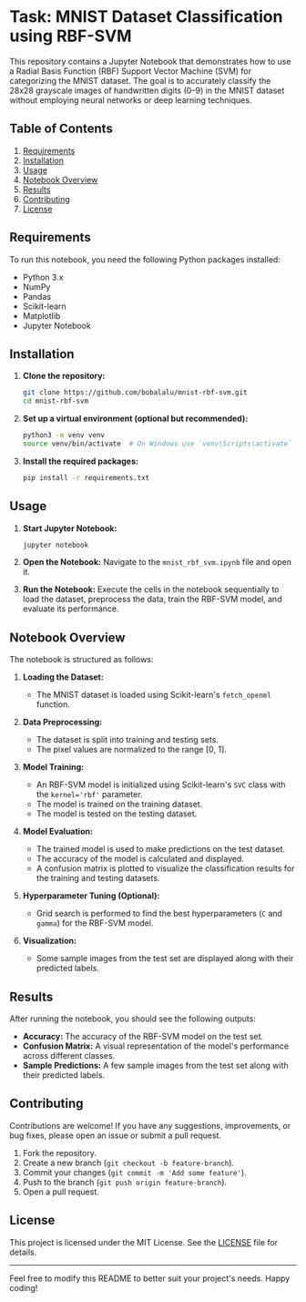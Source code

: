 # Task: MNIST Dataset Classification using RBF-SVM

This repository contains a Jupyter Notebook that demonstrates how to use a Radial Basis Function (RBF) Support Vector Machine (SVM) for categorizing the MNIST dataset. The goal is to accurately classify the 28x28 grayscale images of handwritten digits (0–9) in the MNIST dataset without employing neural networks or deep learning techniques.

## Table of Contents

1. [Requirements](#requirements)
2. [Installation](#installation)
3. [Usage](#usage)
4. [Notebook Overview](#notebook-overview)
5. [Results](#results)
6. [Contributing](#contributing)
7. [License](#license)

## Requirements

To run this notebook, you need the following Python packages installed:

- Python 3.x
- NumPy
- Pandas
- Scikit-learn
- Matplotlib
- Jupyter Notebook

## Installation

1. **Clone the repository:**

   ```bash
   git clone https://github.com/bobalalu/mnist-rbf-svm.git
   cd mnist-rbf-svm
   ```

2. **Set up a virtual environment (optional but recommended):**

   ```bash
   python3 -m venv venv
   source venv/bin/activate  # On Windows use `venv\Scripts\activate`
   ```

3. **Install the required packages:**
   ```bash
   pip install -r requirements.txt
   ```

## Usage

1. **Start Jupyter Notebook:**

   ```bash
   jupyter notebook
   ```

2. **Open the Notebook:**
   Navigate to the `mnist_rbf_svm.ipynb` file and open it.

3. **Run the Notebook:**
   Execute the cells in the notebook sequentially to load the dataset, preprocess the data, train the RBF-SVM model, and evaluate its performance.

## Notebook Overview

The notebook is structured as follows:

1. **Loading the Dataset:**

   - The MNIST dataset is loaded using Scikit-learn's `fetch_openml` function.

2. **Data Preprocessing:**

   - The dataset is split into training and testing sets.
   - The pixel values are normalized to the range [0, 1].

3. **Model Training:**

   - An RBF-SVM model is initialized using Scikit-learn's `SVC` class with the `kernel='rbf'` parameter.
   - The model is trained on the training dataset.
   - The model is tested on the testing dataset.

4. **Model Evaluation:**

   - The trained model is used to make predictions on the test dataset.
   - The accuracy of the model is calculated and displayed.
   - A confusion matrix is plotted to visualize the classification results for the training and testing datasets.

5. **Hyperparameter Tuning (Optional):**

   - Grid search is performed to find the best hyperparameters (`C` and `gamma`) for the RBF-SVM model.

6. **Visualization:**
   - Some sample images from the test set are displayed along with their predicted labels.

## Results

After running the notebook, you should see the following outputs:

- **Accuracy:** The accuracy of the RBF-SVM model on the test set.
- **Confusion Matrix:** A visual representation of the model's performance across different classes.
- **Sample Predictions:** A few sample images from the test set along with their predicted labels.

## Contributing

Contributions are welcome! If you have any suggestions, improvements, or bug fixes, please open an issue or submit a pull request.

1. Fork the repository.
2. Create a new branch (`git checkout -b feature-branch`).
3. Commit your changes (`git commit -m 'Add some feature'`).
4. Push to the branch (`git push origin feature-branch`).
5. Open a pull request.

## License

This project is licensed under the MIT License. See the [LICENSE](LICENSE) file for details.

---

Feel free to modify this README to better suit your project's needs. Happy coding!
